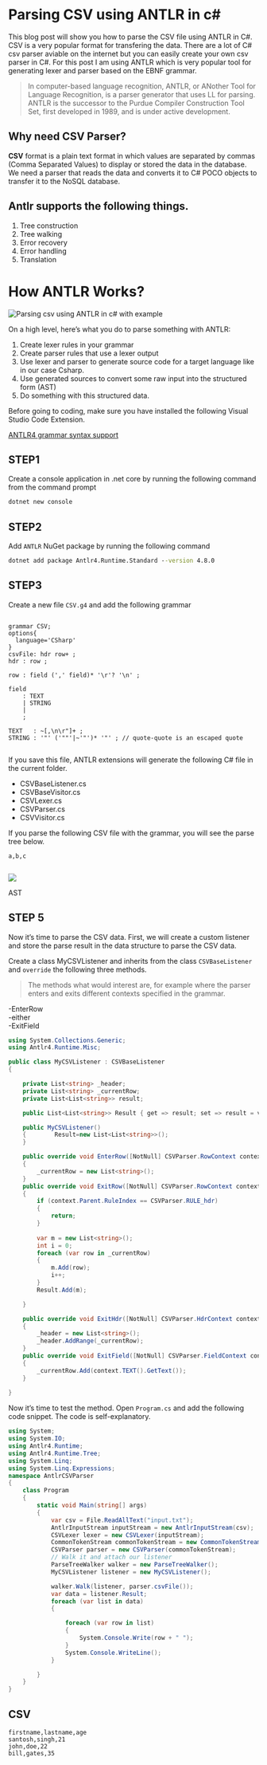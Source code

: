 # Parsing CSV using ANTLR in c#

This blog post will show you how to parse the CSV file using ANTLR in C#. CSV is a very popular format for transfering the data. There are a lot of C# csv parser aviable on the internet but you can easily create your own csv parser in C#. For this post I am using ANTLR which is very popular tool for generating lexer and parser based on the EBNF grammar.

> In computer-based language recognition, ANTLR, or ANother Tool for Language Recognition, is a parser generator that uses LL for parsing. ANTLR is the successor to the Purdue Compiler Construction Tool Set, first developed in 1989, and is under active development.

## Why need CSV Parser?

**CSV**  format is a plain text format in which values are separated by commas (Comma Separated Values) to display or stored the data in the database. We need a parser that reads the data and converts it to C# POCO objects to transfer it to the NoSQL database.

## Antlr supports the following things.

1.  Tree construction
2.  Tree walking
3.  Error recovery
4.  Error handling
5.  Translation

# How ANTLR Works?

![Parsing csv using ANTLR in c# with example](https://1.bp.blogspot.com/-7q8itmGrbW0/X13O7uWhSAI/AAAAAAAAM1o/ZvuEVTcks6gsK1QEySukEdN0Fo20SIWRACLcBGAsYHQ/w640-h186/process-lexing.png)

On a high level, here’s what you do to parse something with ANTLR:

1.  Create lexer rules in your grammar
2.  Create parser rules that use a lexer output
3.  Use lexer and parser to generate source code for a target language like in our case Csharp.
4.  Use generated sources to convert some raw input into the structured form (AST)
5.  Do something with this structured data.

Before going to coding, make sure you have installed the following Visual Studio Code Extension.

[ANTLR4 grammar syntax support](https://www.blogger.com/blog/post/edit/6673695286148904603/8590414430090970718#)

## STEP1

Create a console application in .net core by running the following command from the command prompt

```cmd
dotnet new console


```

## STEP2

Add  `ANTLR`  NuGet package by running the following command

```cmd
dotnet add package Antlr4.Runtime.Standard --version 4.8.0


```

## STEP3

Create a new file  `CSV.g4`  and add the following grammar

```antlr

grammar CSV;
options{
  language='CSharp'
}
csvFile: hdr row+ ;
hdr : row ;

row : field (',' field)* '\r'? '\n' ;

field
    : TEXT
    | STRING
    |
    ;

TEXT   : ~[,\n\r"]+ ;
STRING : '"' ('""'|~'"')* '"' ; // quote-quote is an escaped quote


```

If you save this file, ANTLR extensions will generate the following C# file in the current folder.

-   CSVBaseListener.cs
-   CSVBaseVisitor.cs
-   CSVLexer.cs
-   CSVParser.cs
-   CSVVisitor.cs

If you parse the following CSV file with the grammar, you will see the parse tree below.

```csv
a,b,c


```

![](https://1.bp.blogspot.com/-kqKPYVQpE-4/X120rfHZB7I/AAAAAAAAM1c/rac0lcLYtGcgthX7URVxQEHNQmy7wVvdwCLcBGAsYHQ/w640-h314/csv.PNG)

AST

## STEP 5

Now it’s time to parse the CSV data. First, we will create a custom listener and store the parse result in the data structure to parse the CSV data.

Create a class MyCSVListener and inherits from the class  `CSVBaseListener`  and  `override`  the following three methods.

> The methods what would interest are, for example where the parser enters and exits different contexts specified in the grammar.

-EnterRow  
-either  
-ExitField

```csharp
using System.Collections.Generic;
using Antlr4.Runtime.Misc;

public class MyCSVListener : CSVBaseListener
{

    private List<string> _header;
    private List<string> _currentRow;
    private List<List<string>> result;

    public List<List<string>> Result { get => result; set => result = value; }

    public MyCSVListener()
    {        Result=new List<List<string>>();
    }

    public override void EnterRow([NotNull] CSVParser.RowContext context)
    {
        _currentRow = new List<string>();
    }
    public override void ExitRow([NotNull] CSVParser.RowContext context)
    {
        if (context.Parent.RuleIndex == CSVParser.RULE_hdr)
        {
            return;
        }
       
        var m = new List<string>();
        int i = 0;
        foreach (var row in _currentRow)
        {
            m.Add(row);
            i++;
        }
        Result.Add(m);

    }

    public override void ExitHdr([NotNull] CSVParser.HdrContext context)
    {
        _header = new List<string>();
        _header.AddRange(_currentRow);
    }
    public override void ExitField([NotNull] CSVParser.FieldContext context)
    {
        _currentRow.Add(context.TEXT().GetText());
    }
 
}


```

Now it’s time to test the method. Open  `Program.cs`  and add the following code snippet. The code is self-explanatory.

```csharp
using System;
using System.IO;
using Antlr4.Runtime;
using Antlr4.Runtime.Tree;
using System.Linq;
using System.Linq.Expressions;
namespace AntlrCSVParser
{
    class Program
    {
        static void Main(string[] args)
        {
            var csv = File.ReadAllText("input.txt");
            AntlrInputStream inputStream = new AntlrInputStream(csv);
            CSVLexer lexer = new CSVLexer(inputStream);
            CommonTokenStream commonTokenStream = new CommonTokenStream(lexer);
            CSVParser parser = new CSVParser(commonTokenStream);
            // Walk it and attach our listener
            ParseTreeWalker walker = new ParseTreeWalker();
            MyCSVListener listener = new MyCSVListener();

            walker.Walk(listener, parser.csvFile());
            var data = listener.Result;
            foreach (var list in data)
            {

                foreach (var row in list)
                {
                    System.Console.Write(row + " ");
                }
                System.Console.WriteLine();
            }

        }
    }
}


```

## CSV

```csv
firstname,lastname,age
santosh,singh,21
john,doe,22
bill,gates,35
```
<!--stackedit_data:
eyJoaXN0b3J5IjpbLTI3MzI1ODMwNF19
-->
